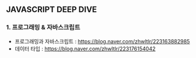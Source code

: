 ## JAVASCRIPT DEEP DIVE

### 1. 프로그래밍 & 자바스크립트

- 프로그래밍과 자바스크립트 : https://blog.naver.com/zhwltlr/223163882985
- 데이터 타입 : https://blog.naver.com/zhwltlr/223176154042
